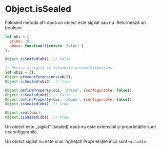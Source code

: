 # Object.isSealed

Folosind metoda afli dacă un obiect este sigilat sau nu. Returnează un boolean.

```javascript
let obi = {
  prima: 10,
  aDoua: function(){return 'Salut!'}
};

Object.isSealed(obi); // false

// Pentru a sigila se folosește preventExtensions
let obi2 = {};
Object.preventExtensions(obi2);
Object.isSealed(obi2); // true

Object.defineProperty(obi, 'prima', {configurable: false});
Object.isSealed(obi); // false
Object.defineProperty(obi, 'aDoua', {configurable: false});
Object.isSealed(obi); // true

Object.seal(obi);
Object.isSealed(obi); // true
```

Un obiect este „sigilat” (sealed) dacă nu este extensibil și proprietățile sunt neconfigurabile.

Un obiect sigilat nu este unul înghețat! Proprietățile încă sunt `writable`.
